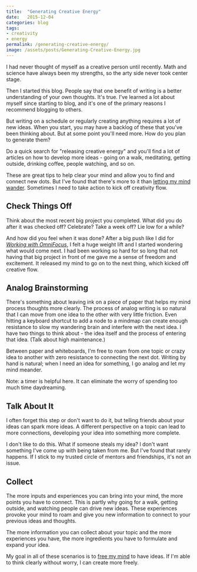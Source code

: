 ```yaml
---
title:  "Generating Creative Energy"
date:   2015-12-04
categories: blog
tags:
- creativity
- energy
permalink: /generating-creative-energy/
image: /assets/posts/Generating-Creative-Energy.jpg
---
```


I had never thought of myself as a creative person until recently. Math and science have always been my strengths, so the arty side never took center stage.
<!--more-->

Then I started this blog. People say that one benefit of writing is a better understanding of your own thoughts. It's true. I've learned a lot about myself since starting to blog, and it's one of the primary reasons I recommend blogging to others.

But writing on a schedule or regularly creating anything requires a lot of new ideas. When you start, you may have a backlog of these that you've been thinking about. But at some point you'll need more. How do you plan to generate them?

Do a quick search for "releasing creative energy" and you'll find a lot of articles on how to develop more ideas - going on a walk, meditating, getting outside, drinking coffee, people watching, and so on. 

These are great tips to help clear your mind and allow you to find and connect new dots. But I've found that there's more to it than [letting my mind wander](http://joebuhlig.com/13/). Sometimes I need to take action to kick off creativity flow.

## Check Things Off

Think about the most recent big project you completed. What did you do after it was checked off? Celebrate? Take a week off? Lie low for a while? 

And how did you feel when it was done? After a big push like I did for _[Working with OmniFocus](https://tools.joebuhlig.com/working-with-omnifocus/)_, I felt a huge weight lift and I started wondering what would come next. I had been working so hard for so long that not having that big project in front of me gave me a sense of freedom and excitement. It released my mind to go on to the next thing, which kicked off creative flow.

## Analog Brainstorming

There's something about leaving ink on a piece of paper that helps my mind process thoughts more clearly. The process of analog writing is so natural that I can move from one idea to the other with very little friction. Even hitting a keyboard shortcut to add a node to a mindmap can create enough resistance to slow my wandering brain and interfere with the next idea. I have two things to think about - the idea itself and the process of entering that idea. (Talk about high maintenance.)

Between paper and whiteboards, I'm free to roam from one topic or crazy idea to another with zero resistance to connecting the next dot. Writing by hand is natural; when I need an idea for something, I go analog and let my mind meander.

Note: a timer is helpful here. It can eliminate the worry of spending too much time daydreaming.

## Talk About It

I often forget this step or don't want to do it, but telling friends about your ideas can spark more ideas. A different perspective on a topic can lead to more connections, developing your idea into something more complete. 

I don't like to do this. What if someone steals my idea? I don't want something I've come up with being taken from me. But I've found that rarely happens. If I stick to my trusted circle of mentors and friendships, it's not an issue.

## Collect

The more inputs and experiences you can bring into your mind, the more points you have to connect. This is partly why going for a walk, getting outside, and watching people can drive new ideas. These experiences provoke your mind to roam and give you new information to connect to your previous ideas and thoughts. 

The more information you can collect about your topic and the more experiences you have, the more ingredients you have to formulate and expand your idea. 

My goal in all of these scenarios is to [free my mind][GTDIntroArticle] to have ideas. If I'm able to think clearly without worry, I can create more freely.

[GTDIntroArticle]: http://joebuhlig.com/getting-things-done-introduction/

